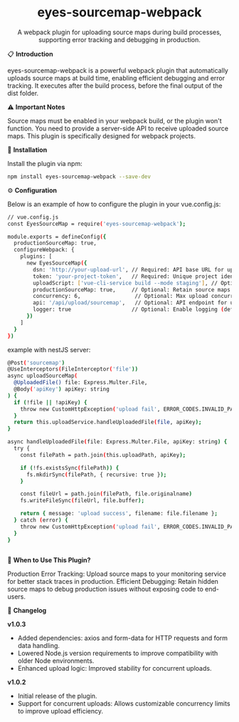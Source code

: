 <div align="center">
  <h1>eyes-sourcemap-webpack</h1> <p>A webpack plugin for uploading source maps during build processes, supporting error tracking and debugging in production.</p>
</div>

📋 **Introduction**

eyes-sourcemap-webpack is a powerful webpack plugin that automatically uploads source maps at build time, enabling efficient debugging and error tracking. It executes after the build process, before the final output of the dist folder.

⚠️ **Important Notes**

Source maps must be enabled in your webpack build, or the plugin won't function.
You need to provide a server-side API to receive uploaded source maps.
This plugin is specifically designed for webpack projects.

🚀 **Installation**

Install the plugin via npm:

```bash
npm install eyes-sourcemap-webpack --save-dev
```

⚙️ **Configuration**

Below is an example of how to configure the plugin in your vue.config.js:

```bash
// vue.config.js
const EyesSourceMap = require('eyes-sourcemap-webpack');

module.exports = defineConfig({
  productionSourceMap: true,
  configureWebpack: {
    plugins: [
      new EyesSourceMap({
        dsn: 'http://your-upload-url', // Required: API base URL for uploads
        token: 'your-project-token',   // Required: Unique project identifier
        uploadScript: ['vue-cli-service build --mode staging'], // Optional: Commands triggering upload
        productionSourceMap: true,     // Optional: Retain source maps (default: false)
        concurrency: 6,                 // Optional: Max upload concurrency (default: 5)
        api: '/api/upload/sourcemap',   // Optional: API endpoint for uploads (default: /api/upload/sourcemap)
        logger: true                   // Optional: Enable logging (default: true)
      })
    ]
  }
})
```

example with nestJS server:

```bash
@Post('sourcemap')
@UseInterceptors(FileInterceptor('file'))
async uploadSourceMap(
  @UploadedFile() file: Express.Multer.File, 
  @Body('apiKey') apiKey: string
) {
  if (!file || !apiKey) {
    throw new CustomHttpException('upload fail', ERROR_CODES.INVALID_PARAMETER);
  }
  return this.uploadService.handleUploadedFile(file, apiKey);
}

async handleUploadedFile(file: Express.Multer.File, apiKey: string) {
  try {
    const filePath = path.join(this.uploadPath, apiKey);

    if (!fs.existsSync(filePath)) {
      fs.mkdirSync(filePath, { recursive: true });
    }

    const fileUrl = path.join(filePath, file.originalname)
    fs.writeFileSync(fileUrl, file.buffer);

    return { message: 'upload success', filename: file.filename };
  } catch (error) {
    throw new CustomHttpException('upload fail', ERROR_CODES.INVALID_PARAMETER);
  }
}
  
```

🎯 **When to Use This Plugin?**

Production Error Tracking: Upload source maps to your monitoring service for better stack traces in production.
Efficient Debugging: Retain hidden source maps to debug production issues without exposing code to end-users.

📝 **Changelog**

**v1.0.3**

* Added dependencies: axios and form-data for HTTP requests and form data handling.
* Lowered Node.js version requirements to improve compatibility with older Node environments.
* Enhanced upload logic: Improved stability for concurrent uploads.

**v1.0.2**

* Initial release of the plugin.
* Support for concurrent uploads: Allows customizable concurrency limits to improve upload efficiency.
